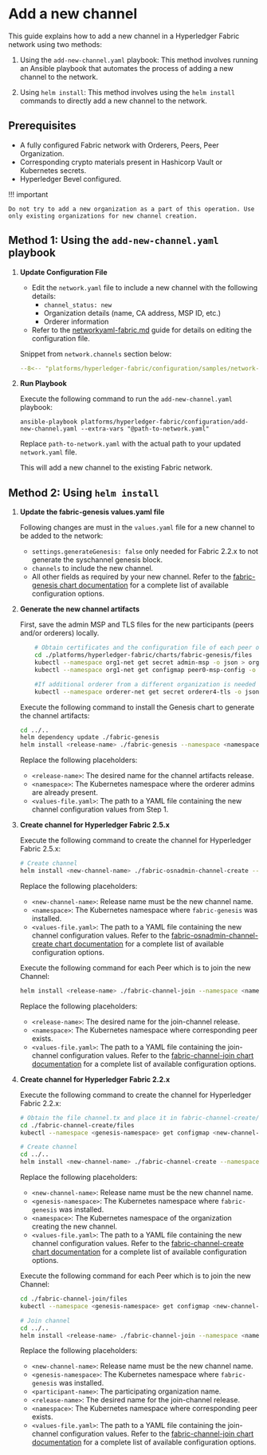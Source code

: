 [//]: # (##############################################################################################)
[//]: # (Copyright Accenture. All Rights Reserved.)
[//]: # (SPDX-License-Identifier: Apache-2.0)
[//]: # (##############################################################################################)

# Add a new channel

This guide explains how to add a new channel in a Hyperledger Fabric network using two methods:

1. Using the `add-new-channel.yaml` playbook: This method involves running an Ansible playbook that automates the process of adding a new channel to the network.

1. Using `helm install`: This method involves using the `helm install` commands to directly add a new channel to the network.

## Prerequisites
- A fully configured Fabric network with Orderers, Peers, Peer Organization.
- Corresponding crypto materials present in Hashicorp Vault or Kubernetes secrets.
- Hyperledger Bevel configured.

!!! important

    Do not try to add a new organization as a part of this operation. Use only existing organizations for new channel creation. 

## Method 1: Using the `add-new-channel.yaml` playbook

1. **Update Configuration File**

    - Edit the `network.yaml` file to include a new channel with the following details:
        - `channel_status: new`
        - Organization details (name, CA address, MSP ID, etc.)
		- Orderer information
    - Refer to the [networkyaml-fabric.md](../networkyaml-fabric.md) guide for details on editing the configuration file.

    Snippet from `network.channels` section below:

    ```yaml
    --8<-- "platforms/hyperledger-fabric/configuration/samples/network-fabricv2.yaml:63:164"
    ```

2. **Run Playbook**

    Execute the following command to run the `add-new-channel.yaml` playbook:

    ```
    ansible-playbook platforms/hyperledger-fabric/configuration/add-new-channel.yaml --extra-vars "@path-to-network.yaml"
    ```
    Replace `path-to-network.yaml` with the actual path to your updated `network.yaml` file.

	This will add a new channel to the existing Fabric network.

## Method 2: Using `helm install`

1. **Update the fabric-genesis values.yaml file**

    Following changes are must in the `values.yaml` file for a new channel to be added to the network:

    - `settings.generateGenesis: false` only needed for Fabric 2.2.x to not generate the syschannel genesis block.
    - `channels` to include the new channel.
	- All other fields as required by your new channel.
    Refer to the [fabric-genesis chart documentation](https://github.com/hyperledger/bevel/tree/main/platforms/hyperledger-fabric/charts/fabric-genesis) for a complete list of available configuration options.

1. **Generate the new channel artifacts**

    First, save the admin MSP and TLS files for the new participants (peers and/or orderers) locally.
    ```bash
        # Obtain certificates and the configuration file of each peer organization, place in fabric-genesis/files
        cd ./platforms/hyperledger-fabric/charts/fabric-genesis/files
        kubectl --namespace org1-net get secret admin-msp -o json > org2.json
        kubectl --namespace org1-net get configmap peer0-msp-config -o json > org1-config-file.json

        #If additional orderer from a different organization is needed in genesis
        kubectl --namespace orderer-net get secret orderer4-tls -o json > orderer4-orderer-tls.json
    ```

    Execute the following command to install the Genesis chart to generate the channel artifacts:
	```bash
    cd ../..
	helm dependency update ./fabric-genesis
	helm install <release-name> ./fabric-genesis --namespace <namespace> --values <values-file.yaml>
	```
	Replace the following placeholders:

	- `<release-name>`: The desired name for the channel artifacts release.
	- `<namespace>`: The Kubernetes namespace where the orderer admins are already present.
	- `<values-file.yaml>`: The path to a YAML file containing the new channel configuration values from Step 1.

1. **Create channel for Hyperledger Fabric 2.5.x**

    Execute the following command to create the channel for Hyperledger Fabric 2.5.x:
    ```bash
    # Create channel
    helm install <new-channel-name> ./fabric-osnadmin-channel-create --namespace <namespace> --values <values-file.yaml>
    ```
    Replace the following placeholders:

	- `<new-channel-name>`: Release name must be the new channel name.
	- `<namespace>`: The Kubernetes namespace where `fabric-genesis` was installed.
	- `<values-file.yaml>`: The path to a YAML file containing the new channel configuration values.
    Refer to the [fabric-osnadmin-channel-create chart documentation](https://github.com/hyperledger/bevel/tree/main/platforms/hyperledger-fabric/charts/fabric-osnadmin-channel-create) for a complete list of available configuration options.

    Execute the following command for each Peer which is to join the new Channel:
    ```bash
    helm install <release-name> ./fabric-channel-join --namespace <namespace> --values <values-file.yaml>
    ```
    Replace the following placeholders:

	- `<release-name>`: The desired name for the join-channel release.
	- `<namespace>`: The Kubernetes namespace where corresponding peer exists.
	- `<values-file.yaml>`: The path to a YAML file containing the join-channel configuration values.
    Refer to the [fabric-channel-join chart documentation](https://github.com/hyperledger/bevel/tree/main/platforms/hyperledger-fabric/charts/fabric-channel-join) for a complete list of available configuration options.

1. **Create channel for Hyperledger Fabric 2.2.x**

    Execute the following command to create the channel for Hyperledger Fabric 2.2.x:
    ```bash
    # Obtain the file channel.tx and place it in fabric-channel-create/files
    cd ./fabric-channel-create/files
    kubectl --namespace <genesis-namespace> get configmap <new-channel-name>-channeltx -o jsonpath='{.data.<new-channel-name>-channeltx_base64}' > channeltx.json

    # Create channel
    cd ../..
    helm install <new-channel-name> ./fabric-channel-create --namespace <namespace> --values <values-file.yaml>
    ```
    Replace the following placeholders:

	- `<new-channel-name>`: Release name must be the new channel name.
	- `<genesis-namespace>`: The Kubernetes namespace where `fabric-genesis` was installed.
    - `<namespace>`: The Kubernetes namespace of the organization creating the new channel.
	- `<values-file.yaml>`: The path to a YAML file containing the new channel configuration values.
    Refer to the [fabric-channel-create chart documentation](https://github.com/hyperledger/bevel/tree/main/platforms/hyperledger-fabric/charts/fabric-channel-create) for a complete list of available configuration options.


    Execute the following command for each Peer which is to join the new Channel:
    ```bash
    cd ./fabric-channel-join/files
    kubectl --namespace <genesis-namespace> get configmap <new-channel-name>-<participant-name>-anchortx -o jsonpath='{.data.<new-channel-name>-<participant-name>-anchortx_base64}' > anchortx.json

    # Join channel
    cd ../..
    helm install <release-name> ./fabric-channel-join --namespace <namespace> --values <values-file.yaml>
    ```
    Replace the following placeholders:

    - `<new-channel-name>`: Release name must be the new channel name.
	- `<genesis-namespace>`: The Kubernetes namespace where `fabric-genesis` was installed.
    - `<participant-name>`: The participating organization name.
	- `<release-name>`: The desired name for the join-channel release.
	- `<namespace>`: The Kubernetes namespace where corresponding peer exists.
	- `<values-file.yaml>`: The path to a YAML file containing the join-channel configuration values.
    Refer to the [fabric-channel-join chart documentation](https://github.com/hyperledger/bevel/tree/main/platforms/hyperledger-fabric/charts/fabric-channel-join) for a complete list of available configuration options.
